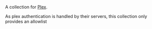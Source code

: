 A collection for [Plex](https://www.plex.tv/).

As plex authentication is handled by their servers, this collection only provides an allowlist